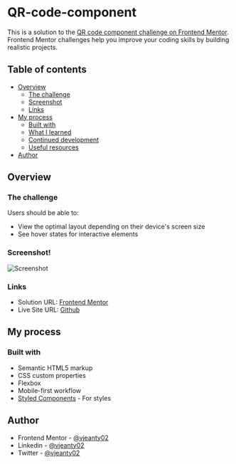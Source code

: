 # QR-code-component

This is a solution to the [QR code component challenge on Frontend Mentor](https://www.frontendmentor.io/challenges/nft-preview-card-component-SbdUL_w0U). Frontend Mentor challenges help you improve your coding skills by building realistic projects. 

## Table of contents

- [Overview](#overview)
  - [The challenge](#the-challenge)
  - [Screenshot](#screenshot)
  - [Links](#links)
- [My process](#my-process)
  - [Built with](#built-with)
  - [What I learned](#what-i-learned)
  - [Continued development](#continued-development)
  - [Useful resources](#useful-resources)
- [Author](#author)

## Overview

### The challenge

Users should be able to:

- View the optimal layout depending on their device's screen size
- See hover states for interactive elements

### Screenshot!
![Screenshot](https://user-images.githubusercontent.com/61328054/193437625-cc901be7-f488-4f19-9e75-59eb7ab415b4.png)

### Links

- Solution URL: [Frontend Mentor](https://www.frontendmentor.io/)
- Live Site URL: [Github](https://vjeanty02.github.io/QR-code-component/)

## My process

### Built with

- Semantic HTML5 markup
- CSS custom properties
- Flexbox
- Mobile-first workflow
- [Styled Components](https://styled-components.com/) - For styles

## Author

- Frontend Mentor - [@vjeanty02](https://www.frontendmentor.io/profile/vjeanty02)
- Linkedin - [@vjeanty02](https://www.linkedin.com/in/vjeanty02/)
- Twitter -  [@vjeanty02](https://twitter.com/vjeanty02)
